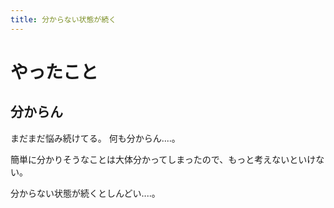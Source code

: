 ```yaml
---
title: 分からない状態が続く
---
```


# やったこと

## 分からん

まだまだ悩み続けてる。
何も分からん‥‥。

簡単に分かりそうなことは大体分かってしまったので、もっと考えないといけない。

分からない状態が続くとしんどい‥‥。
